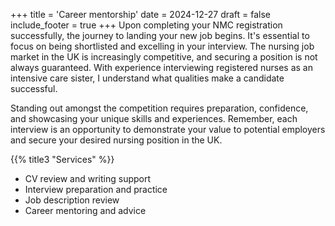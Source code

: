 +++
title = 'Career mentorship'
date = 2024-12-27
draft = false
include_footer = true
+++
Upon completing your NMC registration successfully, the journey to landing your new job begins. It's essential to focus on being shortlisted and excelling in your interview. The nursing job market in the UK is increasingly competitive, and securing a position is not always guaranteed. With experience interviewing registered nurses as an intensive care sister, I understand what qualities make a candidate successful.

Standing out amongst the competition requires preparation, confidence, and showcasing your unique skills and experiences. Remember, each interview is an opportunity to demonstrate your value to potential employers and secure your desired nursing position in the UK.

{{% title3 "Services" %}}

- CV review and writing support 
- Interview preparation and practice 
- Job description  review 
- Career mentoring and advice